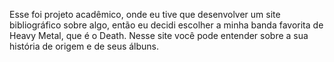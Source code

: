 Esse foi projeto acadêmico, onde eu tive que desenvolver um site bibliográfico sobre algo, então eu decidi escolher a minha banda favorita de Heavy Metal, que é o Death. Nesse site você pode entender sobre a sua história de origem e de seus álbuns.

